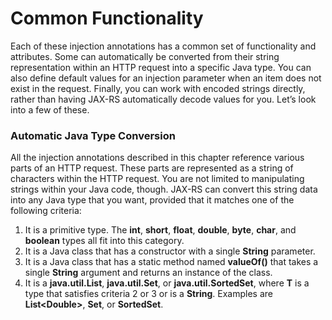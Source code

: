 # Common Functionality


Each of these injection annotations has a common set of functionality and attributes. Some can automatically be converted from their string representation within an HTTP request into a specific Java type. You can also define default values for an injection parameter when an item does not exist in the request. Finally, you can work with encoded strings directly, rather than having JAX-RS automatically decode values for you. Let’s look into a few of these.


### Automatic Java Type Conversion


All the injection annotations described in this chapter reference various parts of an HTTP request. These parts are represented as a string of characters within the HTTP request. You are not limited to manipulating strings within your Java code, though. JAX-RS can convert this string data into any Java type that you want, provided that it matches one of the following criteria:


1. It is a primitive type. The **int**, **short**, **float**, **double**, **byte**, **char**, and **boolean** types all fit into this category. 
2. It is a Java class that has a constructor with a single **String** parameter. 
3. It is a Java class that has a static method named **valueOf()** that takes a single **String** argument and returns an instance of the class. 
4. It is a **java.util.List<T>**, **java.util.Set<T>**, or **java.util.SortedSet<T>**, where **T** is a type that satisfies criteria 2 or 3 or is a **String**. Examples are **List\<Double\>**, **Set<String>**, or **SortedSet<Integer>**. 